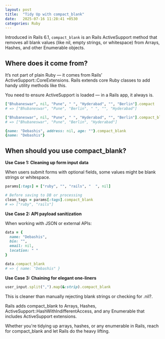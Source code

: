 ```yaml
---
layout: post
title:  "Tidy Up with compact_blank"
date:   2025-07-16 11:28:41 +0530
categories: Ruby
---
```

Introduced in Rails 6.1, `compact_blank` is an Rails ActiveSupport method that removes all blank values (like nil, empty strings, or whitespace) from Arrays, Hashes, and other Enumerable objects.

## Where does it come from?
It’s not part of plain Ruby — it comes from Rails’ ActiveSupport::CoreExtensions. Rails extends core Ruby classes to add handy utility methods like this.

You need to ensure ActiveSupport is loaded — in a Rails app, it always is.

```ruby
["Bhubaneswar", nil, "Pune", " ", "Hyderabad", "", "Berlin"].compact
# => ["Bhubaneswar", "Pune", "Berlin", " ", "", "Hyderabad"]

["Bhubaneswar", nil, "Pune", " ", "Hyderabad", "", "Berlin"].compact_blank
# => ["Bhubaneswar", "Pune", "Berlin", "Hyderabad"]

{name: "Debashis", address: nil, age: ""}.compact_blank
{name: "Debashis"}
```
## When should you use compact_blank?
**Use Case 1: Cleaning up form input data**

When users submit forms with optional fields, some values might be blank strings or whitespace.

```ruby
params[:tags] = ["ruby", "", "rails", "  ", nil]

# Before saving to DB or processing
clean_tags = params[:tags].compact_blank
# => ["ruby", "rails"]
```

**Use Case 2: API payload sanitization**

When working with JSON or external APIs:

```ruby
data = {
  name: "Debashis",
  bio: "",
  email: nil,
  location: " "
}

data.compact_blank
# => { name: "Debashis" }
```
**Use Case 3: Chaining for elegant one-liners**
```ruby
user_input.split(",").map(&:strip).compact_blank
```
This is cleaner than manually rejecting blank strings or checking for .nil?.

Rails adds compact_blank to Arrays, Hashes, ActiveSupport::HashWithIndifferentAccess, and any Enumerable that includes ActiveSupport extensions.

Whether you're tidying up arrays, hashes, or any enumerable in Rails, reach for compact_blank and let Rails do the heavy lifting.

